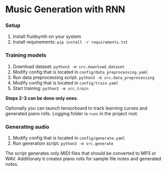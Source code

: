 # Music Generation with RNN

### Setup

1. Install fluidsynth on your system
2. Install requirements: ```pip install -r requirements.txt```

### Training models

1. Download dataset: ```python3 -m src.download_dataset```
2. Modify config that is located in ```config/data_preprocessing.yaml```
3. Run data preprocessing script: ```python3 -m src.data_preprocessing```
4. Modify config that is located in ```config/train.yaml```
5. Start training: ```python3 -m src.train```

**Steps 2-3 can be done only ones.**

Optionally you can launch tensorboard to track learning curves and generated piano rolls.
Logging folder is ```runs``` in the project root.

### Generating audio

1. Modify config that is located in ```config/generate.yaml```
2. Run generation script: ```python3 -m src.generate```

The script generates only MIDI files that should be converted to MP3 or WAV.
Additionaly it creates piano rolls for sample file notes and generated notes.

